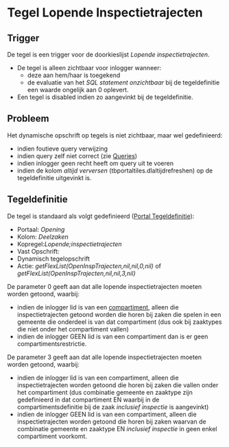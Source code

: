 # Tegel Lopende Inspectietrajecten

## Trigger

De tegel is een trigger voor de doorkieslijst *Lopende inspectietrajecten*.

  * De tegel is alleen zichtbaar voor inlogger wanneer: 
    * deze aan hem/haar is toegekend 
    * de evaluatie van het *SQL statement onzichtbaar* bij de tegeldefinitie een waarde ongelijk aan 0 oplevert. 
  * Een tegel is disabled indien zo aangevinkt bij de tegeldefinitie.

## Probleem

Het dynamische opschrift op tegels is niet zichtbaar, maar wel gedefinieerd:

  * indien foutieve query verwijzing  
  * indien query zelf niet correct (zie [Queries](/docs/instellen_inrichten/queries.md))
  * indien inlogger geen recht heeft om query uit te voeren 
  * indien de kolom *altijd verversen* (tbportaltiles.dlaltijdrefreshen) op de tegeldefinitie uitgevinkt is.

## Tegeldefinitie

De tegel is standaard als volgt gedefinieerd ([Portal Tegeldefinitie](/docs/instellen_inrichten/portaldefinitie/portal_tegel.md)):

  * Portaal: *Opening*
  * Kolom: *Deelzaken*
  * Kopregel:*Lopende;inspectietrajecten*
  * Vast Opschrift:
  * Dynamisch tegelopschrift
  * Actie: *getFlexList(OpenInspTrajecten,nil,nil,0,nil)* of *getFlexList(OpenInspTrajecten,nil,nil,3,nil)*

De parameter 0 geeft aan dat alle lopende inspectietrajecten  moeten worden getoond, waarbij:

  * indien de inlogger lid is van een [compartiment](/docs/instellen_inrichten/compartimenten.md), alleen die inspectietrajecten getoond worden die horen bij zaken die spelen in een gemeente die onderdeel is van dat compartiment (dus ook bij zaaktypes die niet onder het compartiment vallen)
  * indien de inlogger GEEN lid is van een compartiment dan is er geen compartimentsrestrictie.

De parameter 3 geeft aan dat alle lopende inspectietrajecten  moeten worden getoond, waarbij:

  *  indien de inlogger lid is van een compartiment, alleen die inspectietrajecten worden getoond die horen bij zaken die vallen onder het compartiment (dus combinatie gemeente en zaaktype zijn gedefinieerd in dat compartiment EN waarbij in de compartimentsdefinitie bij de zaak *inclusief inspectie* is aangevinkt)
  * indien de inlogger GEEN lid is van een compartiment, alleen die inspectietrajecten worden getoond die horen bij zaken waarvan de combinatie gemeente en zaaktype EN *inclusief inspectie* in geen enkel compartiment voorkomt.

